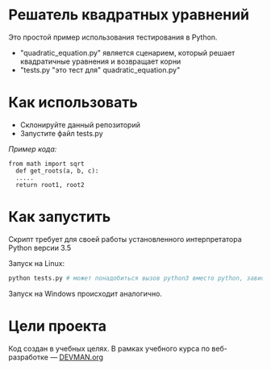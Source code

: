 # Решатель квадратных уравнений

Это простой пример использования тестирования в Python.
* "quadratic_equation.py" является сценарием, который решает квадратичные уравнения и возвращает корни
* "tests.py "это тест для" quadratic_equation.py"

# Как использовать

* Склонируйте данный репозиторий
* Запустите файл tests.py

*Пример кода:*
```
from math import sqrt
  def get_roots(a, b, c):
  .....
  return root1, root2
```

# Как запустить

Скрипт требует для своей работы установленного интерпретатора Python версии 3.5

Запуск на Linux:

```bash
python tests.py # может понадобиться вызов python3 вместо python, зависит от настроек операционной системы
```

Запуск на Windows происходит аналогично.

# Цели проекта

Код создан в учебных целях. В рамках учебного курса по веб-разработке ― [DEVMAN.org](https://devman.org)
